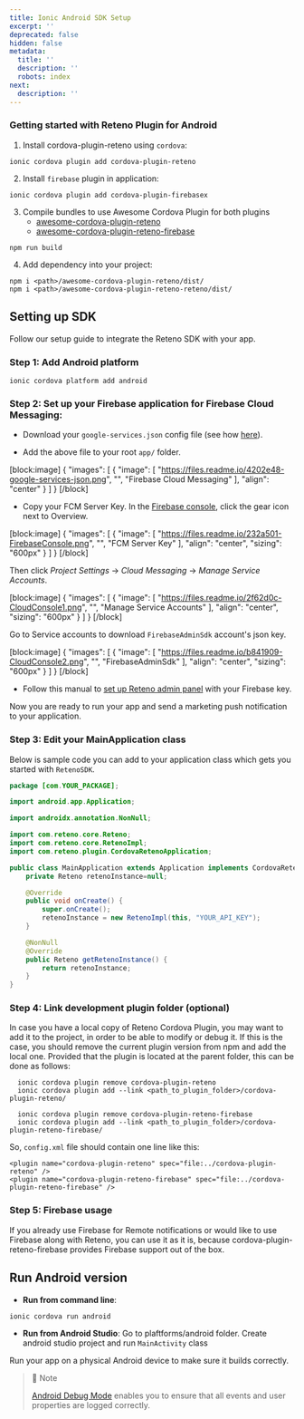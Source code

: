 ```yaml
---
title: Ionic Android SDK Setup
excerpt: ''
deprecated: false
hidden: false
metadata:
  title: ''
  description: ''
  robots: index
next:
  description: ''
---
```

### Getting started with Reteno Plugin for Android

1. Install cordova-plugin-reteno using `cordova`:

```shell
ionic cordova plugin add cordova-plugin-reteno
```

2. Install `firebase`  plugin in application:

```shell
ionic cordova plugin add cordova-plugin-firebasex
```

3. Compile bundles to use Awesome Cordova Plugin for both plugins
   - <a rel="nofollow" href="https://github.com/reteno-com/reteno-cordova/tree/main/awesome-cordova-plugin-reteno"> awesome-cordova-plugin-reteno </a> 
   - <a rel="nofollow" href="https://github.com/reteno-com/reteno-cordova/tree/main/awesome-cordova-plugin-reteno-firebase"> awesome-cordova-plugin-reteno-firebase </a>

```shell
npm run build
```

4. Add dependency into your project:

```shell
npm i <path>/awesome-cordova-plugin-reteno/dist/  
npm i <path>/awesome-cordova-plugin-reteno-reteno/dist/
```

## Setting up SDK

Follow our setup guide to integrate the Reteno SDK with your app.

### Step 1: Add Android platform

```shell
ionic cordova platform add android
```

### Step 2: Set up your Firebase application for Firebase Cloud Messaging:

- Download your `google-services.json` config file (see how [here](https://support.google.com/firebase/answer/7015592?hl=en)).

- Add the above file to your root `app/` folder.

[block:image]
{
  "images": [
    {
      "image": [
        "https://files.readme.io/4202e48-google-services-json.png",
        "",
        "Firebase Cloud Messaging"
      ],
      "align": "center"
    }
  ]
}
[/block]


- Copy your FCM Server Key. In the [Firebase console](https://console.firebase.google.com/), click the gear icon next to Overview. 

[block:image]
{
  "images": [
    {
      "image": [
        "https://files.readme.io/232a501-FirebaseConsole.png",
        "",
        "FCM Server Key"
      ],
      "align": "center",
      "sizing": "600px"
    }
  ]
}
[/block]


Then click _Project Settings_ → _Cloud Messaging_ → _Manage Service Accounts_. 

[block:image]
{
  "images": [
    {
      "image": [
        "https://files.readme.io/2f62d0c-CloudConsole1.png",
        "",
        "Manage Service Accounts"
      ],
      "align": "center",
      "sizing": "600px"
    }
  ]
}
[/block]


Go to Service accounts to download `FirebaseAdminSdk` account's json key.

[block:image]
{
  "images": [
    {
      "image": [
        "https://files.readme.io/b841909-CloudConsole2.png",
        "",
        "FirebaseAdminSdk"
      ],
      "align": "center",
      "sizing": "600px"
    }
  ]
}
[/block]


- Follow this manual to [set up Reteno admin panel](https://docs.reteno.com/docs/connect-your-mobile-app) with your Firebase key.

Now you are ready to run your app and send a marketing push notification to your application.

### Step 3: Edit your MainApplication class

Below is sample code you can add to your application class which gets you started with `RetenoSDK`.

```java
package [com.YOUR_PACKAGE];

import android.app.Application;

import androidx.annotation.NonNull;

import com.reteno.core.Reteno;
import com.reteno.core.RetenoImpl;
import com.reteno.plugin.CordovaRetenoApplication;

public class MainApplication extends Application implements CordovaRetenoApplication {
    private Reteno retenoInstance=null;

    @Override
    public void onCreate() {
        super.onCreate();
        retenoInstance = new RetenoImpl(this, "YOUR_API_KEY");
    }

    @NonNull
    @Override
    public Reteno getRetenoInstance() {
        return retenoInstance;
    }
}
```

### Step 4: Link development plugin folder (optional)

In case you have a local copy of Reteno Cordova Plugin, you may want to add it to the project, in order to be able to modify or debug it. If this is the case, you should remove the current plugin version from npm and add the local one. Provided that the plugin is located at the parent folder, this can be done as follows:

```shell
  ionic cordova plugin remove cordova-plugin-reteno
  ionic cordova plugin add --link <path_to_plugin_folder>/cordova-plugin-reteno/

  ionic cordova plugin remove cordova-plugin-reteno-firebase
  ionic cordova plugin add --link <path_to_plugin_folder>/cordova-plugin-reteno-firebase/
```

So, `config.xml` file should contain one line like this:

```shell
<plugin name="cordova-plugin-reteno" spec="file:../cordova-plugin-reteno" />
<plugin name="cordova-plugin-reteno-firebase" spec="file:../cordova-plugin-reteno-firebase" />
```

### Step 5: Firebase usage

If you already use Firebase for Remote notifications or would like to use Firebase along with Reteno, you can use it as it is, because cordova-plugin-reteno-firebase provides Firebase support out of the box.

## Run Android version

- **Run from command line**: 

```shell
ionic cordova run android
```

- **Run from Android Studio**: Go to plaftforms/android folder. Create android studio project and run `MainActivity` class

Run your app on a physical Android device to make sure it builds correctly.

> 📘 Note
> 
> [Android Debug Mode](https://docs.yespo.io/reference/android-debug-mode) enables you to ensure that all events and user properties are logged correctly.